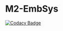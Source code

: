 # M2-EmbSys


[![Codacy Badge](https://app.codacy.com/project/badge/Grade/60848aa7f2a9419a8bcabf9dacb4779a)](https://www.codacy.com/gh/AKIVISHNU473/M2-EmbSys/dashboard?utm_source=github.com&amp;utm_medium=referral&amp;utm_content=AKIVISHNU473/M2-EmbSys&amp;utm_campaign=Badge_Grade)
